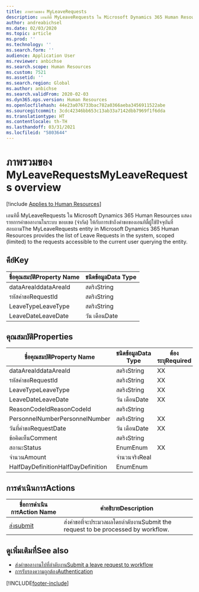 ```yaml
---
title: ภาพรวมของ MyLeaveRequests
description: เอนทิตี้ MyLeaveRequests ใน Microsoft Dynamics 365 Human Resources แสดงรายการคำขอลางานในระบบ ขอบเขต (จำกัด) ให้กับการเข้าถึงคำขอของเอนทิตี้ผู้ใช้ปัจจุบันที่สอบถาม
author: andreabichsel
ms.date: 02/03/2020
ms.topic: article
ms.prod: ''
ms.technology: ''
ms.search.form: ''
audience: Application User
ms.reviewer: anbichse
ms.search.scope: Human Resources
ms.custom: 7521
ms.assetid: ''
ms.search.region: Global
ms.author: anbichse
ms.search.validFrom: 2020-02-03
ms.dyn365.ops.version: Human Resources
ms.openlocfilehash: 44e23a076733bac782a0366aeba3456911522abe
ms.sourcegitcommit: 3cdc42346bb653c13ab33a7142dbb7969f1f6dda
ms.translationtype: HT
ms.contentlocale: th-TH
ms.lasthandoff: 03/31/2021
ms.locfileid: "5803644"
---
```

# <a name="myleaverequests-overview"></a><span data-ttu-id="06b84-103">ภาพรวมของ MyLeaveRequests</span><span class="sxs-lookup"><span data-stu-id="06b84-103">MyLeaveRequests overview</span></span>

[!include [Applies to Human Resources](../includes/applies-to-hr.md)]

<span data-ttu-id="06b84-104">เอนทิตี้ MyLeaveRequests ใน Microsoft Dynamics 365 Human Resources แสดงรายการคำขอลางานในระบบ ขอบเขต (จำกัด) ให้กับการเข้าถึงคำขอของเอนทิตี้ผู้ใช้ปัจจุบันที่สอบถาม</span><span class="sxs-lookup"><span data-stu-id="06b84-104">The MyLeaveRequests entity in Microsoft Dynamics 365 Human Resources provides the list of Leave Requests in the system, scoped (limited) to the requests accessible to the current user querying the entity.</span></span>

## <a name="key"></a><span data-ttu-id="06b84-105">คีย์</span><span class="sxs-lookup"><span data-stu-id="06b84-105">Key</span></span>

  | <span data-ttu-id="06b84-106">ชื่อคุณสมบัติ</span><span class="sxs-lookup"><span data-stu-id="06b84-106">Property Name</span></span> | <span data-ttu-id="06b84-107">ชนิดข้อมูล</span><span class="sxs-lookup"><span data-stu-id="06b84-107">Data Type</span></span> |
  |---------------|-----------|
  | <span data-ttu-id="06b84-108">dataAreaId</span><span class="sxs-lookup"><span data-stu-id="06b84-108">dataAreaId</span></span>    | <span data-ttu-id="06b84-109">สตริง</span><span class="sxs-lookup"><span data-stu-id="06b84-109">String</span></span>    |
  | <span data-ttu-id="06b84-110">รหัสคำขอ</span><span class="sxs-lookup"><span data-stu-id="06b84-110">RequestId</span></span>     | <span data-ttu-id="06b84-111">สตริง</span><span class="sxs-lookup"><span data-stu-id="06b84-111">String</span></span>    |
  | <span data-ttu-id="06b84-112">LeaveType</span><span class="sxs-lookup"><span data-stu-id="06b84-112">LeaveType</span></span>     | <span data-ttu-id="06b84-113">สตริง</span><span class="sxs-lookup"><span data-stu-id="06b84-113">String</span></span>    |
  | <span data-ttu-id="06b84-114">LeaveDate</span><span class="sxs-lookup"><span data-stu-id="06b84-114">LeaveDate</span></span>     | <span data-ttu-id="06b84-115">วัน เดือน</span><span class="sxs-lookup"><span data-stu-id="06b84-115">Date</span></span>      |
  
## <a name="properties"></a><span data-ttu-id="06b84-116">คุณสมบัติ</span><span class="sxs-lookup"><span data-stu-id="06b84-116">Properties</span></span>

  | <span data-ttu-id="06b84-117">ชื่อคุณสมบัติ</span><span class="sxs-lookup"><span data-stu-id="06b84-117">Property Name</span></span>     | <span data-ttu-id="06b84-118">ชนิดข้อมูล</span><span class="sxs-lookup"><span data-stu-id="06b84-118">Data Type</span></span> | <span data-ttu-id="06b84-119">ต้องระบุ</span><span class="sxs-lookup"><span data-stu-id="06b84-119">Required</span></span> |
  |-------------------|-----------|----------|
  | <span data-ttu-id="06b84-120">dataAreaId</span><span class="sxs-lookup"><span data-stu-id="06b84-120">dataAreaId</span></span>        | <span data-ttu-id="06b84-121">สตริง</span><span class="sxs-lookup"><span data-stu-id="06b84-121">String</span></span>    | <span data-ttu-id="06b84-122">X</span><span class="sxs-lookup"><span data-stu-id="06b84-122">X</span></span>        |
  | <span data-ttu-id="06b84-123">รหัสคำขอ</span><span class="sxs-lookup"><span data-stu-id="06b84-123">RequestId</span></span>         | <span data-ttu-id="06b84-124">สตริง</span><span class="sxs-lookup"><span data-stu-id="06b84-124">String</span></span>    | <span data-ttu-id="06b84-125">X</span><span class="sxs-lookup"><span data-stu-id="06b84-125">X</span></span>        |
  | <span data-ttu-id="06b84-126">LeaveType</span><span class="sxs-lookup"><span data-stu-id="06b84-126">LeaveType</span></span>         | <span data-ttu-id="06b84-127">สตริง</span><span class="sxs-lookup"><span data-stu-id="06b84-127">String</span></span>    | <span data-ttu-id="06b84-128">X</span><span class="sxs-lookup"><span data-stu-id="06b84-128">X</span></span>        |
  | <span data-ttu-id="06b84-129">LeaveDate</span><span class="sxs-lookup"><span data-stu-id="06b84-129">LeaveDate</span></span>         | <span data-ttu-id="06b84-130">วัน เดือน</span><span class="sxs-lookup"><span data-stu-id="06b84-130">Date</span></span>      | <span data-ttu-id="06b84-131">X</span><span class="sxs-lookup"><span data-stu-id="06b84-131">X</span></span>        |
  | <span data-ttu-id="06b84-132">ReasonCodeId</span><span class="sxs-lookup"><span data-stu-id="06b84-132">ReasonCodeId</span></span>      | <span data-ttu-id="06b84-133">สตริง</span><span class="sxs-lookup"><span data-stu-id="06b84-133">String</span></span>    |          |
  | <span data-ttu-id="06b84-134">PersonnelNumber</span><span class="sxs-lookup"><span data-stu-id="06b84-134">PersonnelNumber</span></span>   | <span data-ttu-id="06b84-135">สตริง</span><span class="sxs-lookup"><span data-stu-id="06b84-135">String</span></span>    | <span data-ttu-id="06b84-136">X</span><span class="sxs-lookup"><span data-stu-id="06b84-136">X</span></span>        |
  | <span data-ttu-id="06b84-137">วันที่คำขอ</span><span class="sxs-lookup"><span data-stu-id="06b84-137">RequestDate</span></span>       | <span data-ttu-id="06b84-138">วัน เดือน</span><span class="sxs-lookup"><span data-stu-id="06b84-138">Date</span></span>      | <span data-ttu-id="06b84-139">X</span><span class="sxs-lookup"><span data-stu-id="06b84-139">X</span></span>        |
  | <span data-ttu-id="06b84-140">ข้อคิดเห็น</span><span class="sxs-lookup"><span data-stu-id="06b84-140">Comment</span></span>           | <span data-ttu-id="06b84-141">สตริง</span><span class="sxs-lookup"><span data-stu-id="06b84-141">String</span></span>    |          |
  | <span data-ttu-id="06b84-142">สถานะ</span><span class="sxs-lookup"><span data-stu-id="06b84-142">Status</span></span>            | <span data-ttu-id="06b84-143">Enum</span><span class="sxs-lookup"><span data-stu-id="06b84-143">Enum</span></span>      | <span data-ttu-id="06b84-144">X</span><span class="sxs-lookup"><span data-stu-id="06b84-144">X</span></span>        |
  | <span data-ttu-id="06b84-145">จำนวน</span><span class="sxs-lookup"><span data-stu-id="06b84-145">Amount</span></span>            | <span data-ttu-id="06b84-146">จำนวนจริง</span><span class="sxs-lookup"><span data-stu-id="06b84-146">Real</span></span>      |          |
  | <span data-ttu-id="06b84-147">HalfDayDefinition</span><span class="sxs-lookup"><span data-stu-id="06b84-147">HalfDayDefinition</span></span> | <span data-ttu-id="06b84-148">Enum</span><span class="sxs-lookup"><span data-stu-id="06b84-148">Enum</span></span>      |          |

## <a name="actions"></a><span data-ttu-id="06b84-149">การดำเนินการ</span><span class="sxs-lookup"><span data-stu-id="06b84-149">Actions</span></span>

 | <span data-ttu-id="06b84-150">ชื่อการดำเนินการ</span><span class="sxs-lookup"><span data-stu-id="06b84-150">Action Name</span></span>                               | <span data-ttu-id="06b84-151">คำอธิบาย</span><span class="sxs-lookup"><span data-stu-id="06b84-151">Description</span></span>                                     |
 |-------------------------------------------|-------------------------------------------------|
 | [<span data-ttu-id="06b84-152">ส่ง</span><span class="sxs-lookup"><span data-stu-id="06b84-152">submit</span></span>](hr-developer-api-myleaverequests-submit.md)   | <span data-ttu-id="06b84-153">ส่งคำขอที่จะประมวลผลโดยลำดับงาน</span><span class="sxs-lookup"><span data-stu-id="06b84-153">Submit the request to be processed by workflow.</span></span> |

## <a name="see-also"></a><span data-ttu-id="06b84-154">ดูเพิ่มเติมที่</span><span class="sxs-lookup"><span data-stu-id="06b84-154">See also</span></span>

- [<span data-ttu-id="06b84-155">ส่งคำขอลางานไปที่ลำดับงาน</span><span class="sxs-lookup"><span data-stu-id="06b84-155">Submit a leave request to workflow</span></span>](hr-developer-api-myleaverequests-submit.md)
- [<span data-ttu-id="06b84-156">การรับรองความถูกต้อง</span><span class="sxs-lookup"><span data-stu-id="06b84-156">Authentication</span></span>](hr-developer-api-authentication.md)

[!INCLUDE[footer-include](../includes/footer-banner.md)]